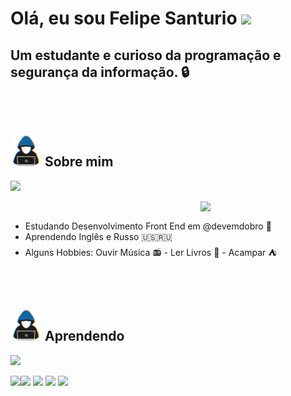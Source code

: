 # Olá, eu sou Felipe Santurio <img src="https://media.giphy.com/media/hvRJCLFzcasrR4ia7z/giphy.gif" width="35">

## Um estudante e curioso da programação e segurança da informação. :lock:

<br>
<br>

## <picture><img src = "https://github.com/0xAbdulKhalid/0xAbdulKhalid/raw/main/assets/mdImages/about_me.gif" width = 50px></picture> **Sobre mim**

<img src="https://user-images.githubusercontent.com/73097560/115834477-dbab4500-a447-11eb-908a-139a6edaec5c.gif">


<picture> <img align="right" src ="https://68.media.tumblr.com/c8771963d5c44402c541fa083386e8bc/tumblr_or7f5r6zei1tlmx1vo1_250.gif" width = 200px></picture>

<br>

- Estudando Desenvolvimento Front End em @devemdobro :robot:
- Aprendendo Inglês e Russo :us::ru:
- Alguns Hobbies: Ouvir Música :radio: - Ler Livros :book: - Acampar :tent:

<br>
<br>

## <picture><img src = "https://github.com/0xAbdulKhalid/0xAbdulKhalid/raw/main/assets/mdImages/about_me.gif" width = 50px></picture> **Aprendendo**

<img src="https://user-images.githubusercontent.com/73097560/115834477-dbab4500-a447-11eb-908a-139a6edaec5c.gif">

<br>

<img src="https://img.shields.io/badge/HTML-FF5733?style=for-the-badge&logo=html5&logoColor=white"/><img src="https://img.shields.io/badge/CSS-1e90ff?&style=for-the-badge&logo=css3&logoColor=white"/>
<img src="https://img.shields.io/badge/JavaScript-F7DF1E?style=for-the-badge&logo=javascript&logoColor=black"/>
<img src="https://img.shields.io/badge/Git-E34F26?style=for-the-badge&logo=git&logoColor=white"/>
<img src="https://img.shields.io/badge/Linux-E34F26?style=for-the-badge&logo=linux&logoColor=black"/>

